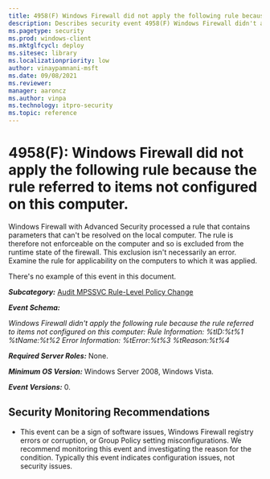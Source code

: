 ```yaml
---
title: 4958(F) Windows Firewall did not apply the following rule because the rule referred to items not configured on this computer. 
description: Describes security event 4958(F) Windows Firewall didn't apply the following rule because the rule referred to items not configured on this computer.
ms.pagetype: security
ms.prod: windows-client
ms.mktglfcycl: deploy
ms.sitesec: library
ms.localizationpriority: low
author: vinaypamnani-msft
ms.date: 09/08/2021
ms.reviewer: 
manager: aaroncz
ms.author: vinpa
ms.technology: itpro-security
ms.topic: reference
---
```


# 4958(F): Windows Firewall did not apply the following rule because the rule referred to items not configured on this computer.


Windows Firewall with Advanced Security processed a rule that contains parameters that can't be resolved on the local computer. The rule is therefore not enforceable on the computer and so is excluded from the runtime state of the firewall. This exclusion isn't necessarily an error. Examine the rule for applicability on the computers to which it was applied.

There's no example of this event in this document.

***Subcategory:***&nbsp;[Audit MPSSVC Rule-Level Policy Change](audit-mpssvc-rule-level-policy-change.md)

***Event Schema:***

*Windows Firewall didn't apply the following rule because the rule referred to items not configured on this computer:
Rule Information:
%tID:%t%1
%tName:%t%2
Error Information:
%tError:%t%3
%tReason:%t%4*

***Required Server Roles:*** None.

***Minimum OS Version:*** Windows Server 2008, Windows Vista.

***Event Versions:*** 0.

## Security Monitoring Recommendations

-   This event can be a sign of software issues, Windows Firewall registry errors or corruption, or Group Policy setting misconfigurations. We recommend monitoring this event and investigating the reason for the condition. Typically this event indicates configuration issues, not security issues.


